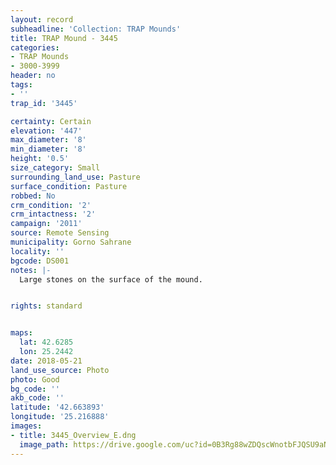 ```yaml
---
layout: record
subheadline: 'Collection: TRAP Mounds'
title: TRAP Mound - 3445
categories:
- TRAP Mounds
- 3000-3999
header: no
tags:
- ''
trap_id: '3445'

certainty: Certain
elevation: '447'
max_diameter: '8'
min_diameter: '8'
height: '0.5'
size_category: Small
surrounding_land_use: Pasture
surface_condition: Pasture
robbed: No
crm_condition: '2'
crm_intactness: '2'
campaign: '2011'
source: Remote Sensing
municipality: Gorno Sahrane
locality: ''
bgcode: DS001
notes: |-
  Large stones on the surface of the mound.


rights: standard


maps:
  lat: 42.6285
  lon: 25.2442
date: 2018-05-21
land_use_source: Photo
photo: Good
bg_code: ''
akb_code: ''
latitude: '42.663893'
longitude: '25.216888'
images:
- title: 3445_Overview_E.dng
  image_path: https://drive.google.com/uc?id=0B3Rg88wZDQscWnotbFJQSU9aNmc
---
```

